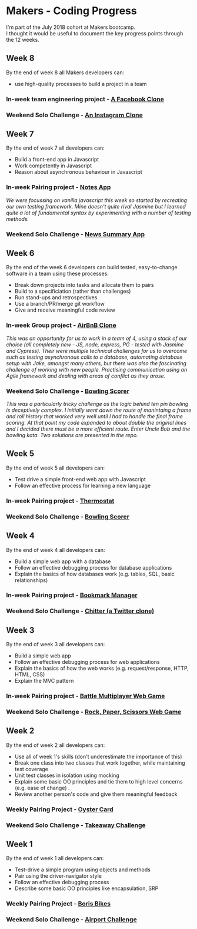 Makers - Coding Progress
========================

I'm part of the July 2018 cohort at Makers bootcamp.  
I thought it would be useful to document the key progress points through the 12 weeks.

Week 8
-----
By the end of week 8 all Makers developers can:

- use high-quality processes to build a project in a team

### In-week team engineering project - [A Facebook Clone](https://github.com/Whatapalaver/acebook-ROF)

### Weekend Solo Challenge - [An Instagram Clone](https://github.com/Whatapalaver/instagram-challenge)

Week 7
------

By the end of week 7 all developers can:

- Build a front-end app in Javascript
- Work competently in Javascript
- Reason about asynchronous behaviour in Javascript

### In-week Pairing project - [Notes App](https://github.com/Whatapalaver/vanilla_notes)  
*We were focussing on vanilla javascript this week so started by recreating our own testing framework. Mine doesn't quite rival Jasmine but I learned quite a lot of fundamental syntax by experimenting with a number of testing methods.*

### Weekend Solo Challenge - [News Summary App](https://github.com/Whatapalaver/news-summary-challenge)  


Week 6
------

By the end of the week 6 developers can build tested, easy-to-change software in a team using these processes:

- Break down projects into tasks and allocate them to pairs
- Build to a specificiation (rather than challenges)
- Run stand-ups and retrospectives
- Use a branch/PR/merge git workflow
- Give and receive meaningful code review

### In-week Group project - [AirBnB Clone](https://github.com/Whatapalaver/Air_BnB_Clone)  
*This was an opportunity for us to work in a team of 4, using a stack of our choice (all completely new - JS, node, express, PG - tested with Jasmine and Cypress). Their were multiple technical challenges for us to overcome such as testing asynchronous calls to a database, automating database setup with Jake, amongst many others, but there was also the fascinating challenge of working with new people. Practising communication using an Agile framework and dealing with areas of conflict as they arose.*

### Weekend Solo Challenge - [Bowling Scorer](https://github.com/Whatapalaver/bowling-challenge)  
*This was a particularly tricky challenge as the logic behind ten pin bowling is deceptively complex. I initially went down the route of manintaing a frame and roll history that worked very well until I had to handle the final frame scoring. At that point my code expanded to about double the original lines and I decided there must be a more efficient route. Enter Uncle Bob and the bowling kata. Two solutions are presented in the repo.*

Week 5
------

By the end of week 5 all developers can:

- Test drive a simple front-end web app with Javascript  
- Follow an effective process for learning a new language 

### In-week Pairing project - [Thermostat](https://github.com/Whatapalaver/js_thermostat)

### Weekend Solo Challenge - [Bowling Scorer](https://github.com/Whatapalaver/bowling-challenge)

Week 4
------

By the end of week 4 all developers can:

- Build a simple web app with a database
- Follow an effective debugging process for database applications
- Explain the basics of how databases work (e.g. tables, SQL, basic relationships)

### In-week Pairing project - [Bookmark Manager](https://github.com/Whatapalaver/bookmark_manager)

### Weekend Solo Challenge - [Chitter (a Twitter clone)](https://github.com/Whatapalaver/chitter-challenge)

Week 3
------

By the end of week 3 all developers can:

- Build a simple web app
- Follow an effective debugging process for web applications
- Explain the basics of how the web works (e.g. request/response, HTTP, HTML, CSS)
- Explain the MVC pattern

### In-week Pairing project - [Battle Multiplayer Web Game](https://github.com/Whatapalaver/battle)

### Weekend Solo Challenge - [Rock, Paper, Scissors Web Game](https://github.com/Whatapalaver/rps-challenge)

Week 2
------

By the end of week 2 all developers can:

- Use all of week 1's skills (don't underestimate the importance of this)  
- Break one class into two classes that work together, while maintaining test coverage  
- Unit test classes in isolation using mocking  
- Explain some basic OO principles and tie them to high level concerns (e.g. ease of change) . 
- Review another person's code and give them meaningful feedback  

### Weekly Pairing Project - [Oyster Card](https://github.com/Whatapalaver/oyster_card)

### Weekend Solo Challenge - [Takeaway Challenge](https://github.com/Whatapalaver/takeaway-challenge)

Week 1
------

By the end of week 1 all developers can:

- Test-drive a simple program using objects and methods
- Pair using the driver-navigator style
- Follow an effective debugging process
- Describe some basic OO principles like encapsulation, SRP 

### Weekly Pairing Project - [Boris Bikes](https://github.com/Whatapalaver/boris_bikes)

### Weekend Solo Challenge - [Airport Challenge](https://github.com/Whatapalaver/airport_challenge)

